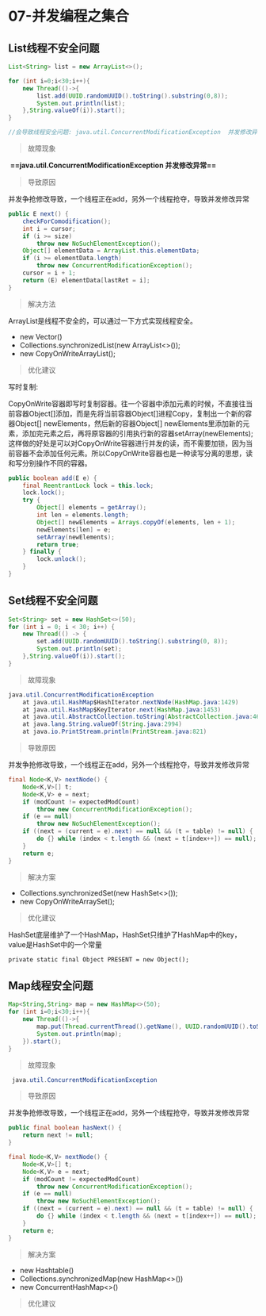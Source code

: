 # 07-并发编程之集合

## List线程不安全问题

```java
List<String> list = new ArrayList<>();

for (int i=0;i<30;i++){
    new Thread(()->{
        list.add(UUID.randomUUID().toString().substring(0,8));
        System.out.println(list);
    },String.valueOf(i)).start();
}

//会导致线程安全问题: java.util.ConcurrentModificationException  并发修改异常
```

> 故障现象

​	**==java.util.ConcurrentModificationException  并发修改异常==**

> 导致原因

​	并发争抢修改导致，一个线程正在add，另外一个线程抢夺，导致并发修改异常

```java
public E next() {
    checkForComodification();
    int i = cursor;
    if (i >= size)
        throw new NoSuchElementException();
    Object[] elementData = ArrayList.this.elementData;
    if (i >= elementData.length)
        throw new ConcurrentModificationException();
    cursor = i + 1;
    return (E) elementData[lastRet = i];
}
```

> 解决方法

ArrayList是线程不安全的，可以通过一下方式实现线程安全。

* new Vector()
* Collections.synchronizedList(new ArrayList<>());
* new CopyOnWriteArrayList();

> 优化建议

写时复制:

​	CopyOnWrite容器即写时复制容器。往一个容器中添加元素的时候，不直接往当前容器Object[]添加，而是先将当前容器Object[]进程Copy，复制出一个新的容器Object[] newElements，然后新的容器Object[] newElements里添加新的元素，添加完元素之后，再将原容器的引用执行新的容器setArray(newElements);这样做的好处是可以对CopyOnWrite容器进行并发的读，而不需要加锁，因为当前容器不会添加任何元素。所以CopyOnWrite容器也是一种读写分离的思想，读和写分别操作不同的容器。

```java
public boolean add(E e) {
    final ReentrantLock lock = this.lock;
    lock.lock();
    try {
        Object[] elements = getArray();
        int len = elements.length;
        Object[] newElements = Arrays.copyOf(elements, len + 1);
        newElements[len] = e;
        setArray(newElements);
        return true;
    } finally {
        lock.unlock();
    }
}
```

## Set线程不安全问题

```java
Set<String> set = new HashSet<>(50);
for (int i = 0; i < 30; i++) {
    new Thread(() -> {
        set.add(UUID.randomUUID().toString().substring(0, 8));
        System.out.println(set);
    },String.valueOf(i)).start();
}
```

> 故障现象

```java
java.util.ConcurrentModificationException
	at java.util.HashMap$HashIterator.nextNode(HashMap.java:1429)
	at java.util.HashMap$KeyIterator.next(HashMap.java:1453)
	at java.util.AbstractCollection.toString(AbstractCollection.java:461)
	at java.lang.String.valueOf(String.java:2994)
	at java.io.PrintStream.println(PrintStream.java:821)
```

> 导致原因

并发争抢修改导致，一个线程正在add，另外一个线程抢夺，导致并发修改异常

```java
final Node<K,V> nextNode() {
    Node<K,V>[] t;
    Node<K,V> e = next;
    if (modCount != expectedModCount)
        throw new ConcurrentModificationException();
    if (e == null)
        throw new NoSuchElementException();
    if ((next = (current = e).next) == null && (t = table) != null) {
        do {} while (index < t.length && (next = t[index++]) == null);
    }
    return e;
}
```

>解决方案

* Collections.synchronizedSet(new HashSet<>());
* new CopyOnWriteArraySet();

> 优化建议

HashSet底层维护了一个HashMap，HashSet只维护了HashMap中的key，value是HashSet中的一个常量

```
private static final Object PRESENT = new Object();
```



## Map线程安全问题

```java
Map<String,String> map = new HashMap<>(50);
for (int i=0;i<30;i++){
    new Thread(()->{
        map.put(Thread.currentThread().getName(), UUID.randomUUID().toString().substring(0,8));
        System.out.println(map);
    }).start();
}
```



> 故障现象

```java
 java.util.ConcurrentModificationException
```

> 导致原因

并发争抢修改导致，一个线程正在add，另外一个线程抢夺，导致并发修改异常

```java
public final boolean hasNext() {
    return next != null;
}

final Node<K,V> nextNode() {
    Node<K,V>[] t;
    Node<K,V> e = next;
    if (modCount != expectedModCount)
        throw new ConcurrentModificationException();
    if (e == null)
        throw new NoSuchElementException();
    if ((next = (current = e).next) == null && (t = table) != null) {
        do {} while (index < t.length && (next = t[index++]) == null);
    }
    return e;
}
```

> 解决方案

* new Hashtable()
* Collections.synchronizedMap(new HashMap<>())
* new ConcurrentHashMap<>()

> 优化建议



